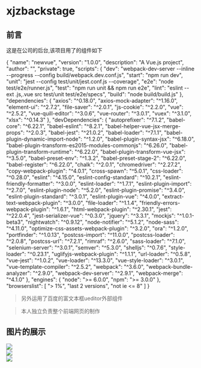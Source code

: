 # xjzbackstage

## 前言
这是在公司的后台,该项目用了的组件如下

{
  "name": "newvue",
  "version": "1.0.0",
  "description": "A Vue.js project",
  "author": "",
  "private": true,
  "scripts": {
    "dev": "webpack-dev-server --inline --progress --config build/webpack.dev.conf.js",
    "start": "npm run dev",
    "unit": "jest --config test/unit/jest.conf.js --coverage",
    "e2e": "node test/e2e/runner.js",
    "test": "npm run unit && npm run e2e",
    "lint": "eslint --ext .js,.vue src test/unit test/e2e/specs",
    "build": "node build/build.js"
  },
  "dependencies": {
    "axios": "^0.18.0",
    "axios-mock-adapter": "^1.16.0",
    "element-ui": "^2.7.2",
    "file-saver": "^2.0.1",
    "js-cookie": "^2.2.0",
    "vue": "^2.5.2",
    "vue-quill-editor": "^3.0.6",
    "vue-router": "^3.0.1",
    "vuex": "^3.1.0",
    "xlsx": "^0.14.3"
  },
  "devDependencies": {
    "autoprefixer": "^7.1.2",
    "babel-core": "^6.22.1",
    "babel-eslint": "^8.2.1",
    "babel-helper-vue-jsx-merge-props": "^2.0.3",
    "babel-jest": "^21.0.2",
    "babel-loader": "^7.1.1",
    "babel-plugin-dynamic-import-node": "^1.2.0",
    "babel-plugin-syntax-jsx": "^6.18.0",
    "babel-plugin-transform-es2015-modules-commonjs": "^6.26.0",
    "babel-plugin-transform-runtime": "^6.22.0",
    "babel-plugin-transform-vue-jsx": "^3.5.0",
    "babel-preset-env": "^1.3.2",
    "babel-preset-stage-2": "^6.22.0",
    "babel-register": "^6.22.0",
    "chalk": "^2.0.1",
    "chromedriver": "^2.27.2",
    "copy-webpack-plugin": "^4.0.1",
    "cross-spawn": "^5.0.1",
    "css-loader": "^0.28.0",
    "eslint": "^4.15.0",
    "eslint-config-standard": "^10.2.1",
    "eslint-friendly-formatter": "^3.0.0",
    "eslint-loader": "^1.7.1",
    "eslint-plugin-import": "^2.7.0",
    "eslint-plugin-node": "^5.2.0",
    "eslint-plugin-promise": "^3.4.0",
    "eslint-plugin-standard": "^3.0.1",
    "eslint-plugin-vue": "^4.0.0",
    "extract-text-webpack-plugin": "^3.0.0",
    "file-loader": "^1.1.4",
    "friendly-errors-webpack-plugin": "^1.6.1",
    "html-webpack-plugin": "^2.30.1",
    "jest": "^22.0.4",
    "jest-serializer-vue": "^0.3.0",
    "jquery": "^3.3.1",
    "mockjs": "^1.0.1-beta3",
    "nightwatch": "^0.9.12",
    "node-notifier": "^5.1.2",
    "node-sass": "^4.11.0",
    "optimize-css-assets-webpack-plugin": "^3.2.0",
    "ora": "^1.2.0",
    "portfinder": "^1.0.13",
    "postcss-import": "^11.0.0",
    "postcss-loader": "^2.0.8",
    "postcss-url": "^7.2.1",
    "rimraf": "^2.6.0",
    "sass-loader": "^7.1.0",
    "selenium-server": "^3.0.1",
    "semver": "^5.3.0",
    "shelljs": "^0.7.6",
    "style-loader": "^0.23.1",
    "uglifyjs-webpack-plugin": "^1.1.1",
    "url-loader": "^0.5.8",
    "vue-jest": "^1.0.2",
    "vue-loader": "^13.3.0",
    "vue-style-loader": "^3.0.1",
    "vue-template-compiler": "^2.5.2",
    "webpack": "^3.6.0",
    "webpack-bundle-analyzer": "^2.9.0",
    "webpack-dev-server": "^2.9.1",
    "webpack-merge": "^4.1.0"
  },
  "engines": {
    "node": ">= 6.0.0",
    "npm": ">= 3.0.0"
  },
  "browserslist": [
    "> 1%",
    "last 2 versions",
    "not ie <= 8"
  ]
}


> 另外运用了百度的富文本框ueditor外部组件

> 本人独立负责整个前端网页的制作
 
## 图片的展示

![](https://img.alicdn.com/imgextra/i2/1725217265/O1CN01emcTd823XPwXJbbIU_!!1725217265.jpg)  
![](https://img.alicdn.com/imgextra/i2/1725217265/O1CN01Kdkmh623XPwULP83D_!!1725217265.jpg)  
![](https://img.alicdn.com/imgextra/i3/1725217265/O1CN01vrGunZ23XPwVQL4EH_!!1725217265.jpg)  
